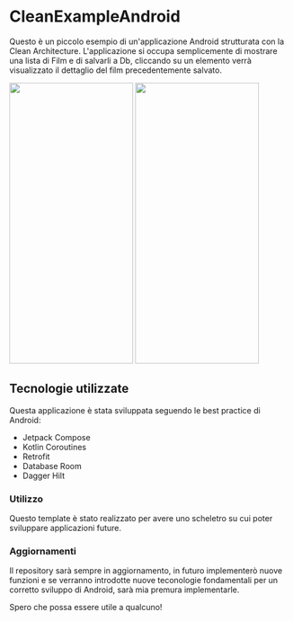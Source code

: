 # CleanExampleAndroid

Questo è un piccolo esempio di un'applicazione Android strutturata con la Clean Architecture.
L'applicazione si occupa semplicemente di mostrare una lista di Film e di salvarli a Db, cliccando su un elemento verrà visualizzato il dettaglio del film precedentemente salvato.

<img src="https://user-images.githubusercontent.com/14345149/162410957-5de9a342-f1bb-434d-8e99-83b1dbcd892e.png" width="220" height="500">   <img src="https://user-images.githubusercontent.com/14345149/162411030-1d933a66-a5c9-4e1b-aa41-37da9225b95e.png" width="220" height="500">


## Tecnologie utilizzate

Questa applicazione è stata sviluppata seguendo le best practice di Android: 
- Jetpack Compose
- Kotlin Coroutines
- Retrofit
- Database Room
- Dagger Hilt


### Utilizzo

Questo template è stato realizzato per avere uno scheletro su cui poter sviluppare applicazioni future.


### Aggiornamenti
Il repository sarà sempre in aggiornamento, in futuro implementerò nuove funzioni e se verranno introdotte nuove teconologie fondamentali per un corretto sviluppo di Android, sarà mia premura implementarle.

Spero che possa essere utile a qualcuno! 


